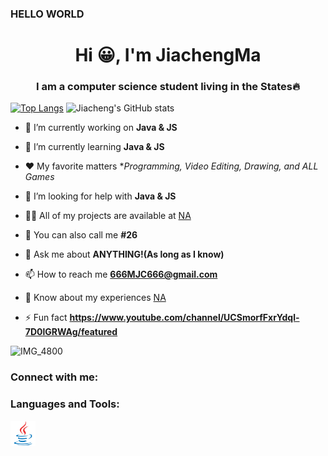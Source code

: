 ### HELLO WORLD

<h1 align="center">Hi 😀, I'm JiachengMa</h1>
<h3 align="center">I am a computer science student living in the States🔥</h3>

[![Top Langs](https://github-readme-stats.vercel.app/api/top-langs/?username=JiachengMa-26&layout=compact)](https://github.com/JiachengMa-26)
![Jiacheng's GitHub stats](https://github-readme-stats.vercel.app/api?username=JiachengMa-26&theme=dracula)

- 🔭 I’m currently working on **Java & JS**

- 🌱 I’m currently learning **Java & JS**

- ♥ My favorite matters **Programming, Video Editing, Drawing, and ALL Games*

- 🤝 I’m looking for help with **Java & JS**

- 👨‍💻 All of my projects are available at [NA](NA)

- 📝 You can also call me **#26**

- 💬 Ask me about **ANYTHING!(As long as I know)**

- 📫 How to reach me **666MJC666@gmail.com**

- 📄 Know about my experiences [NA](NA)

- ⚡ Fun fact **https://www.youtube.com/channel/UCSmorfFxrYdql-7D0lGRWAg/featured**

![IMG_4800](https://user-images.githubusercontent.com/77813202/151097147-8ff1c7af-7165-49e8-bfba-d76049f5a23b.gif)

<h3 align="left">Connect with me:</h3>
<p align="left">
</p>

<h3 align="left">Languages and Tools:</h3>
<p align="left"> <a href="https://www.java.com" target="_blank" rel="noreferrer"> <img src="https://raw.githubusercontent.com/devicons/devicon/master/icons/java/java-original.svg" alt="java" width="40" height="40"/> </a> </p>
